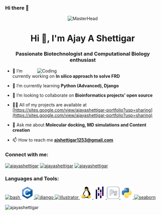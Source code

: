 ### Hi there 👋

<!-- Markdown -->
<div align="center">
  <img src="https://cdn.dribbble.com/users/635160/screenshots/1769104/dna_gif_dribble_1.gif" alt="MasterHead" style="width: 100%; height: 300px;">
</div>
<h1 align="center">Hi 👋, I'm Ajay A Shettigar</h1>
<h3 align="center">Passionate Biotechnologist and Computational Biology enthusiast</h3>
<img align="right" alt="Coding" width="400" src="https://media4.giphy.com/media/v1.Y2lkPTc5MGI3NjExZjFmZnhrdjlvYncyNzMxaWp6NjEweDlvbHVrdGo2Nmh4Yzh0YmJ0NSZlcD12MV9pbnRlcm5hbF9naWZfYnlfaWQmY3Q9Zw/zdhgBtpANvh6G6ERNz/giphy.gif">

- 🔭 I’m currently working on **In silico approach to solve FRD**

- 🌱 I’m currently learning **Python (Advanced), Django**

- 👯 I’m looking to collaborate on **Bioinformatics projects' open source**

- 👨‍💻 All of my projects are available at [https://sites.google.com/view/ajayashettigar-portfolio?usp=sharing](https://sites.google.com/view/ajayashettigar-portfolio?usp=sharing)

- 💬 Ask me about **Molecular docking, MD simulations and Content creation**

- 📫 How to reach me **ajshettigar1253@gmail.com**

<h3 align="left">Connect with me:</h3>
<p align="left">
<a href="https://linkedin.com/in/ajayashettigar" target="blank"><img align="center" src="https://raw.githubusercontent.com/rahuldkjain/github-profile-readme-generator/master/src/images/icons/Social/linked-in-alt.svg" alt="ajayashettigar" height="30" width="40" /></a>
<a href="https://instagram.com/ajayashettigar" target="blank"><img align="center" src="https://raw.githubusercontent.com/rahuldkjain/github-profile-readme-generator/master/src/images/icons/Social/instagram.svg" alt="ajayashettigar" height="30" width="40" /></a>
<a href="https://www.codechef.com/users/ajayashettigar" target="blank"><img align="center" src="https://cdn.jsdelivr.net/npm/simple-icons@3.1.0/icons/codechef.svg" alt="ajayashettigar" height="30" width="40" /></a>
</p>

<h3 align="left">Languages and Tools:</h3>
<p align="left"> <a href="https://www.gnu.org/software/bash/" target="_blank" rel="noreferrer"> <img src="https://www.vectorlogo.zone/logos/gnu_bash/gnu_bash-icon.svg" alt="bash" width="40" height="40"/> </a> <a href="https://www.cprogramming.com/" target="_blank" rel="noreferrer"> <img src="https://raw.githubusercontent.com/devicons/devicon/master/icons/c/c-original.svg" alt="c" width="40" height="40"/> </a> <a href="https://www.djangoproject.com/" target="_blank" rel="noreferrer"> <img src="https://cdn.worldvectorlogo.com/logos/django.svg" alt="django" width="40" height="40"/> </a> <a href="https://www.adobe.com/in/products/illustrator.html" target="_blank" rel="noreferrer"> <img src="https://www.vectorlogo.zone/logos/adobe_illustrator/adobe_illustrator-icon.svg" alt="illustrator" width="40" height="40"/> </a> <a href="https://www.linux.org/" target="_blank" rel="noreferrer"> <img src="https://raw.githubusercontent.com/devicons/devicon/master/icons/linux/linux-original.svg" alt="linux" width="40" height="40"/> </a> <a href="https://pandas.pydata.org/" target="_blank" rel="noreferrer"> <img src="https://raw.githubusercontent.com/devicons/devicon/2ae2a900d2f041da66e950e4d48052658d850630/icons/pandas/pandas-original.svg" alt="pandas" width="40" height="40"/> </a> <a href="https://www.photoshop.com/en" target="_blank" rel="noreferrer"> <img src="https://raw.githubusercontent.com/devicons/devicon/master/icons/photoshop/photoshop-line.svg" alt="photoshop" width="40" height="40"/> </a> <a href="https://www.python.org" target="_blank" rel="noreferrer"> <img src="https://raw.githubusercontent.com/devicons/devicon/master/icons/python/python-original.svg" alt="python" width="40" height="40"/> </a> <a href="https://seaborn.pydata.org/" target="_blank" rel="noreferrer"> <img src="https://seaborn.pydata.org/_images/logo-mark-lightbg.svg" alt="seaborn" width="40" height="40"/> </a> </p>

<p><img align="center" src="https://github-readme-stats.vercel.app/api/top-langs?username=ajayashettigar&show_icons=true&locale=en&layout=compact" alt="ajayashettigar" /></p>
